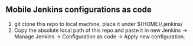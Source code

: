 ## Mobile Jenkins configurations as code

1. git clone this repo to local machine, place it under ${HOME}/.jenkins/
2. Copy the absolute local path of this repo and paste it in new Jenkins -> Manage Jenkins -> Configuration as code -> Apply new configuration.